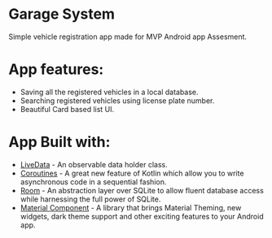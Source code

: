 # Garage System

Simple vehicle registration app made for MVP Android app Assesment.

# App features:

- Saving all the registered vehicles in a local database.
- Searching registered vehicles using license plate number.
- Beautiful Card based list UI.

# App Built with:

- [LiveData](https://developer.android.com/topic/libraries/architecture/livedata)  - An observable data holder class.
- [Coroutines](https://kotlinlang.org/docs/coroutines-overview.html)  - A great new feature of Kotlin which allow you to write asynchronous code in a sequential fashion.
- [Room](https://developer.android.com/training/data-storage/room) - An abstraction layer over SQLite to allow fluent database access while harnessing the full power of SQLite.
- [Material Component](https://github.com/material-components/material-components-android) - A library that brings Material Theming, new widgets, dark theme support and other exciting features to your Android app.
